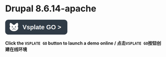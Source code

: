 # Drupal 8.6.14-apache

<a href="https://www.vsplate.com/?docker-compose=https://github.com/vsplate/dcenvs/drupal/8.6.14-apache"><img alt="VSPLATE GO" src="https://raw.githubusercontent.com/vsplate/images/master/vsgo_btn.png" width="200px"></a>

**Click the `VSPLATE GO` button to launch a demo online / 点击`VSPLATE GO`按钮创建在线环境**